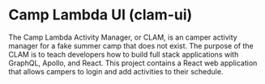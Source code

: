 # Camp Lambda UI (clam-ui)

The Camp Lambda Activity Manager, or CLAM, is an camper activity manager for a
fake summer camp that does not exist. The purpose of the CLAM is to teach
developers how to build full stack applications with GraphQL, Apollo, and React.
This project contains a React web application that allows campers to login and
add activities to their schedule.

